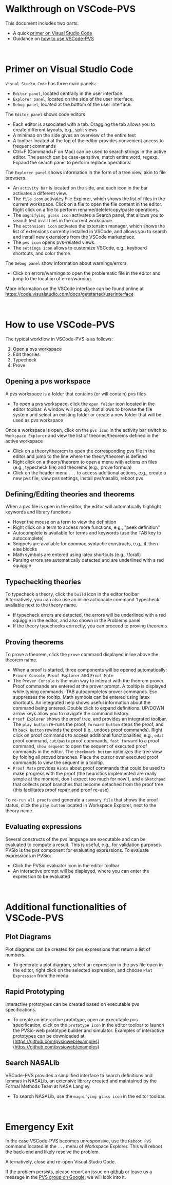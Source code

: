 # Walkthrough on VSCode-PVS
This document includes two parts:
- A quick [primer on Visual Studio Code](#primer-on-visual-studio-code)
- Guidance on [how to use VSCode-PVS](#how-to-use-vscode-pvs)

<br>

# Primer on Visual Studio Code
`Visual Studio Code` has three main panels:
- `Editor panel`, located centrally in the user interface.
- `Explorer panel`, located on the side of the user interface.
- `Debug panel`, located at the bottom of the user interface.

The `Editor panel` shows code editors
- Each editor is associated with a tab. Dragging the tab allows you to create different layouts, e.g., split views
- A minimap on the side gives an overview of the entire text
- A toolbar located at the top of the editor provides convenient access to frequent commands
- Ctrl+F (Command+F on Mac) can be used to search strings in the active editor. The search can be case-sensitive, match entire word, regexp. Expand the search panel to perform replace operations.

The `Explorer panel` shows information in the form of a tree view, akin to file browsers.
- An `activity bar` is located on the side, and each icon in the bar activates a different view.
- The `file icon` activates File Explorer, which shows the list of files in the current workspace. Click on a file to open the file content in the editor. Right click on a file to perform rename/delete/copy/paste operations. 
- The `magnifying glass icon` activates a Search panel, that allows you to search text in all files in the current workspace.
- The `extensions icon` activates the extension manager, which shows the list of extensions currently installed in VSCode, and allows you to search and install new extensions from the VSCode marketplace.
- The `pvs icon` opens pvs-related views.
- The `settings icon` allows to customize VSCode, e.g., keyboard shortcuts, and color theme.

The `Debug panel` show information about warnings/errors.
- Click on errors/warnings to open the problematic file in the editor and jump to the location of error/warning.

More information on the VSCode interface can be found online at https://code.visualstudio.com/docs/getstarted/userinterface

<br>

# How to use VSCode-PVS
The typical workflow in VSCode-PVS is as follows:
1. Open a pvs workspace
2. Edit theories
3. Typecheck
4. Prove

## Opening a pvs workspace
A pvs workspace is a folder that contains (or will contain) pvs files
- To open a pvs workspace, click the `open folder` icon located in the editor toolbar. A window will pop up, that allows to browse the file system and select an existing folder or create a new folder that will be used as pvs workspace

Once a workspace is open, click on the `pvs icon` in the activity bar switch to `Workspace Explorer` and view the list of theories/theorems defined in the active workspace
- Click on a theory/theorem to open the corresponding pvs file in the editor and jump to the line where the theory/theorem is defined
- Right click on a theory/theorem to open a menu with actions on files (e.g., typecheck file) and theorems (e.g., prove formula)
- Click on the header menu `...` to access additional actions, e.g., create a new pvs file, view pvs settings, install pvs/nasalib, reboot pvs

## Defining/Editing theories and theorems
When a pvs file is open in the editor, the editor will automatically highlight keywords and library functions
- Hover the mouse on a term to view the definition
- Right click on a term to access more functions, e.g., "peek definition"
- Autocomplete is available for terms and keywords (use the TAB key to autocomplete)
- Snippets are available for common syntactic constructs, e.g., if-then-else blocks
- Math symbols are entered using latex shortcuts (e.g., \forall)
- Parsing errors are automatically detected and are underlined with a red squiggle

## Typechecking theories
To typecheck a theory, click the `build` icon in the editor toolbar
Alternatively, you can also use an inline actionable command 'typecheck' available next to the theory name.
- If typecheck errors are detected, the errors will be underlined with a red squiggle in the editor, and also shown in the Problems panel
- If the theory typechecks correctly, you can proceed to proving theorems

## Proving theorems
To prove a theorem, click the `prove` command displayed inline above the theorem name.
- When a proof is started, three components will be opened automatically: `Prover Console`, `Proof Explorer` and `Proof Mate`
- The `Prover Console` is the main way to interact with the theorem prover. Proof commands are entered at the prover prompt. A tooltip is displayed while typing commands. TAB autocompletes prover commands. Esc suppresses the tooltip. Math symbols can be entered using latex shortcuts. An integrated help shows useful information about the command being entered. Double click to expand definitions. UP/DOWN arrow keys allow you to navigate the command history.
- `Proof Explorer` shows the proof tree, and provides an integrated toolbar. The `play button` re-runs the proof, `forward button` steps the proof, and th `back button` rewinds the proof (i.e., undoes proof commands). Right click on proof commands to access additional functionalities, e.g., `edit` proof command, `cut/paste` proof commands, `fast forward` to a proof command, `show sequent` to open the sequent of executed proof commands in the editor. The `checkmark button` optimizes the tree view by folding all proved branches. Place the cursor over executed proof commands to view the sequent in a tooltip.
- `Proof Mate` provides `Hints` about proof commands that could be used to make progress with the proof (the heuristics implemented are really simple at the moment, don't expect too much for now!), and a `Sketchpad` that collects proof branches that become detached from the proof tree (this facilitates proof repair and proof re-use)

To `re-run all proofs` and generate a `summary file` that shows the proof status, click the `play button` located in Workspace Explorer, next to the theory name.

## Evaluating expressions
Several constructs of the pvs language are executable and can be evaluated to compute a result. This is useful, e.g., for validation purposes.
PVSio is the pvs component for evaluating expressions.
To evaluate expressions in PVSio:
- Click the PVSio evaluator icon in the editor toolbar
- An interactive prompt will be displayed, where you can enter the expression to be evaluated

<br>

# Additional functionalities of VSCode-PVS

## Plot Diagrams
Plot diagrams can be created for pvs expressions that return a list of numbers.
- To generate a plot diagram, select an expression in the pvs file open in the editor, right click on the selected expression, and choose `Plot Expression` from the menu.

## Rapid Prototyping
Interactive prototypes can be created based on executable pvs specifications.
- To create an interactive prototype, open an executable pvs specification, click on the `prototype icon` in the editor toolbar to launch the PVSio-web prototype builder and simulator. Examples of interactive prototypes can be downloaded at [https://github.com/pvsioweb/examples](https://github.com/pvsioweb/examples)

## Search NASALib
VSCode-PVS provides a simplified interface to search definitions and lemmas in NASALib, an extensive library created and maintained by the Formal Methods Team at NASA Langley.
- To search NASALib, use the `magnifying glass icon` in the editor toolbar.

<br>

# Emergency Exit
In the case VSCode-PVS becomes unresponsive, use the `Reboot PVS` command located in the `...` menu of Workspace Explorer. This will reboot the back-end and likely resolve the problem. 

Alternatively, close and re-open Visual Studio Code. 

If the problem persists, please report an issue on [github](https://github.com/nasa/vscode-pvs/issues) or leave us a message in the [PVS group on Google](https://groups.google.com/g/pvs-group), we will look into it.